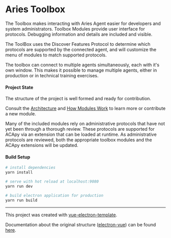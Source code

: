 # Aries Toolbox

The Toolbox makes interacting with Aries Agent easier for developers and system
administrators.  Toolbox Modules provide user interface for protocols. Debugging
information and details are included and visible.

The ToolBox uses the Discover Features Protocol to determine which protocols are
supported by the connected agent, and will customize the menu of modules to
match supported protocols.

The toolbox can connect to multiple agents simultaneously, each with it's own
window. This makes it possible to manage multiple agents, either in production
or in technical training exercises.

#### Project State

The structure of the project is well formed and ready for contribution.

Consult the [Architecture](docs/architecture.md) and [How Modules
Work](docs/howmoduleswork.md) to learn more or contribute a new module.

Many of the included modules rely on administrative protocols that have not yet
been through a thorough review. These protocols are supported for ACApy via an
extension that can be loaded at runtime.  As administrative protocols are
reviewed, both the appropriate toolbox modules and the ACApy extensions will be
updated.


#### Build Setup

``` bash
# install dependencies
yarn install

# serve with hot reload at localhost:9080
yarn run dev

# build electron application for production
yarn run build


```

---

This project was created with [vue-electron-template](https://github.com/mubaidr/vue-electron-template/).

Documentation about the original structure
([electron-vue](https://github.com/SimulatedGREG/electron-vue)) can be found
[here](https://simulatedgreg.gitbooks.io/electron-vue/content/index.html).
